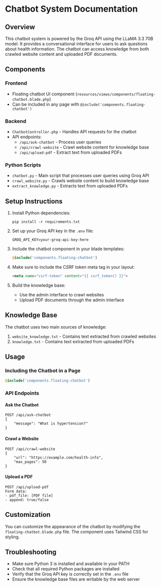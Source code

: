 # Chatbot System Documentation

## Overview

This chatbot system is powered by the Groq API using the LLaMA 3.3 70B model. It provides a conversational interface for users to ask questions about health information. The chatbot can access knowledge from both crawled website content and uploaded PDF documents.

## Components

### Frontend
- Floating chatbot UI component (`resources/views/components/floating-chatbot.blade.php`)
- Can be included in any page with `@include('components.floating-chatbot')`

### Backend
- `ChatbotController.php` - Handles API requests for the chatbot
- API endpoints:
  - `/api/ask-chatbot` - Process user queries
  - `/api/crawl-website` - Crawl website content for knowledge base
  - `/api/upload-pdf` - Extract text from uploaded PDFs

### Python Scripts
- `chatbot.py` - Main script that processes user queries using Groq API
- `crawl_website.py` - Crawls website content to build knowledge base
- `extract_knowledge.py` - Extracts text from uploaded PDFs

## Setup Instructions

1. Install Python dependencies:
   ```
   pip install -r requirements.txt
   ```

2. Set up your Groq API key in the `.env` file:
   ```
   GROQ_API_KEY=your-groq-api-key-here
   ```

3. Include the chatbot component in your blade templates:
   ```php
   @include('components.floating-chatbot')
   ```

4. Make sure to include the CSRF token meta tag in your layout:
   ```html
   <meta name="csrf-token" content="{{ csrf_token() }}">
   ```

5. Build the knowledge base:
   - Use the admin interface to crawl websites
   - Upload PDF documents through the admin interface

## Knowledge Base

The chatbot uses two main sources of knowledge:
1. `website_knowledge.txt` - Contains text extracted from crawled websites
2. `knowledge.txt` - Contains text extracted from uploaded PDFs

## Usage

### Including the Chatbot in a Page
```php
@include('components.floating-chatbot')
```

### API Endpoints

#### Ask the Chatbot
```
POST /api/ask-chatbot
{
    "message": "What is hypertension?"
}
```

#### Crawl a Website
```
POST /api/crawl-website
{
    "url": "https://example.com/health-info",
    "max_pages": 50
}
```

#### Upload a PDF
```
POST /api/upload-pdf
Form data:
- pdf_file: [PDF file]
- append: true/false
```

## Customization

You can customize the appearance of the chatbot by modifying the `floating-chatbot.blade.php` file. The component uses Tailwind CSS for styling.

## Troubleshooting

- Make sure Python 3 is installed and available in your PATH
- Check that all required Python packages are installed
- Verify that the Groq API key is correctly set in the `.env` file
- Ensure the knowledge base files are writable by the web server